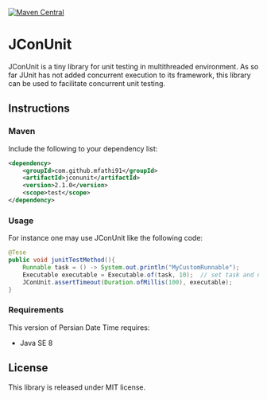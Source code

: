 [![Maven Central](https://maven-badges.herokuapp.com/maven-central/com.github.mfathi91/jconunit/badge.svg)](http://search.maven.org/#search|ga|1|com.github.mfathi91/jconunit)

# JConUnit

JConUnit is a tiny library for unit testing in multithreaded environment. As so far JUnit has not added concurrent execution to its 
framework, this library can be used to facilitate concurrent unit testing.

## Instructions

### Maven
Include the following to your dependency list:
```xml
<dependency>
    <groupId>com.github.mfathi91</groupId>
    <artifactId>jconunit</artifactId>
    <version>2.1.0</version>
    <scope>test</scope>
</dependency>
```

### Usage
For instance one may use JConUnit like the following code:
```java
@Tese
public void junitTestMethod(){
    Runnable task = () -> System.out.println("MyCustomRunnable");
    Executable executable = Executable.of(task, 10);  // set task and number of threads to run the task
    JConUnit.assertTimeout(Duration.ofMillis(100), executable);
}
```
### Requirements
This version of Persian Date Time requires:
 * Java SE 8

## License
This library is released under MIT license.
